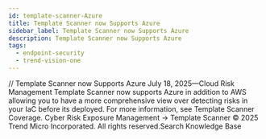 ```yaml
---
id: template-scanner-Azure
title: Template Scanner now Supports Azure
sidebar_label: Template Scanner now Supports Azure
description: Template Scanner now Supports Azure
tags:
  - endpoint-security
  - trend-vision-one
---
```


/*<![CDATA[*/ $('#title').html($('meta[name=map-description]').attr('content')); /*]]>*/ Template Scanner now Supports Azure July 18, 2025—Cloud Risk Management Template Scanner now supports Azure in addition to AWS allowing you to have a more comprehensive view over detecting risks in your IaC before its deployed. For more information, see Template Scanner Coverage. Cyber Risk Exposure Management → Template Scanner © 2025 Trend Micro Incorporated. All rights reserved.Search Knowledge Base